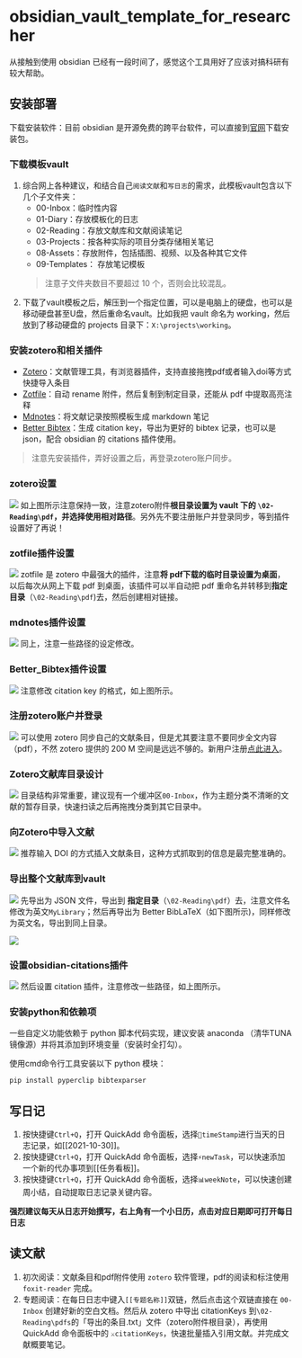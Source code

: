 # obsidian_vault_template_for_researcher

从接触到使用 obsidian 已经有一段时间了，感觉这个工具用好了应该对搞科研有较大帮助。

## 安装部署

下载安装软件：目前 obsidian 是开源免费的跨平台软件，可以直接到[官网](https://obsidian.md/download)下载安装包。

### 下载模板vault

1. 综合网上各种建议，和结合自己`阅读文献`和`写日志`的需求，此模板vault包含以下几个子文件夹：
	- 00-Inbox：临时性内容
	- 01-Diary：存放模板化的日志
	- 02-Reading：存放文献库和文献阅读笔记
	- 03-Projects：按各种实际的项目分类存储相关笔记
	- 08-Assets：存放附件，包括插图、视频、以及各种其它文件
	- 09-Templates： 存放笔记模板
	> 注意子文件夹数目不要超过 10 个，否则会比较混乱。
2. 下载了vault模板之后，解压到一个指定位置，可以是电脑上的硬盘，也可以是移动硬盘甚至U盘，然后重命名vault。比如我把 vault 命名为 working，然后放到了移动硬盘的 projects 目录下：`X:\projects\working`。

### 安装zotero和相关插件

- [Zotero](https://www.zotero.org/)：文献管理工具，有浏览器插件，支持直接拖拽pdf或者输入doi等方式快捷导入条目
- [Zotfile](https://github.com/jlegewie/zotfile/releases)：自动 rename 附件，然后复制到制定目录，还能从 pdf 中提取高亮注释
- [Mdnotes](https://github.com/argenos/zotero-mdnotes/releases/tag/0.1.3)：将文献记录按照模板生成 markdown 笔记
- [Better Bibtex](https://github.com/retorquere/zotero-better-bibtex/releases/tag/v5.5.4)：生成 citation key，导出为更好的 bibtex 记录，也可以是 json，配合 obsidian 的 citations 插件使用。

> 注意先安装插件，弄好设置之后，再登录zotero账户同步。


### zotero设置

![](https://sheldon-notes.oss-cn-shanghai.aliyuncs.com/img/Pasted%20image%2020211030122453-1636615483184.png)
如上图所示注意保持一致，注意zotero附件**根目录设置为 vault 下的 `\02-Reading\pdf`，并选择使用相对路径**。另外先不要注册账户并登录同步，等到插件设置好了再说！

### zotfile插件设置
![](https://sheldon-notes.oss-cn-shanghai.aliyuncs.com/img/Pasted%20image%2020211030122453.png)
zotfile 是 zotero 中最强大的插件，注意**将 pdf下载的临时目录设置为桌面**，以后每次从网上下载 pdf 到桌面，该插件可以半自动把 pdf 重命名并转移到**指定目录**（`\02-Reading\pdf`)去，然后创建相对链接。

### mdnotes插件设置
![](https://sheldon-notes.oss-cn-shanghai.aliyuncs.com/img/Pasted%20image%2020211030122711.png)
同上，注意一些路径的设定修改。

### Better_Bibtex插件设置
![](https://sheldon-notes.oss-cn-shanghai.aliyuncs.com/img/Pasted%20image%2020211030122849.png)
注意修改 citation key 的格式，如上图所示。

### 注册zotero账户并登录
![](https://sheldon-notes.oss-cn-shanghai.aliyuncs.com/img/Pasted%20image%2020211030123014.png)
可以使用 zotero 同步自己的文献条目，但是尤其要注意不要同步全文内容（pdf），不然 zotero 提供的 200 M 空间是远远不够的。新用户注册[点此进入](https://www.zotero.org/user/register)。

### Zotero文献库目录设计
![](https://sheldon-notes.oss-cn-shanghai.aliyuncs.com/img/Pasted%20image%2020211030123407.png)
目录结构非常重要，建议现有一个缓冲区`00-Inbox`，作为主题分类不清晰的文献的暂存目录，快速扫读之后再拖拽分类到其它目录中。

### 向Zotero中导入文献
![](https://sheldon-notes.oss-cn-shanghai.aliyuncs.com/img/Pasted%20image%2020211030123608.png)
推荐输入 DOI 的方式插入文献条目，这种方式抓取到的信息是最完整准确的。

### 导出整个文献库到vault
![](https://sheldon-notes.oss-cn-shanghai.aliyuncs.com/img/Pasted%20image%2020211030123827.png)
先导出为 JSON 文件，导出到 **指定目录**（`\02-Reading\pdf`）去，注意文件名修改为英文`MyLibrary`；然后再导出为 Better BibLaTeX（如下图所示)，同样修改为英文名，导出到同上目录。

![](https://sheldon-notes.oss-cn-shanghai.aliyuncs.com/img/Pasted%20image%2020211030123935.png)

### 设置obsidian-citations插件
![](https://sheldon-notes.oss-cn-shanghai.aliyuncs.com/img/Pasted%20image%2020211030124039.png)
然后设置 citation 插件，注意修改一些路径，如上图所示。


### 安装python和依赖项

一些自定义功能依赖于 python 脚本代码实现，建议安装 anaconda （清华TUNA镜像源）并将其添加到环境变量（安装时全打勾）。

使用cmd命令行工具安装以下 python 模块：

```bash
pip install pyperclip bibtexparser
```


## 写日记

1. 按快捷键`Ctrl+Q`，打开 QuickAdd 命令面板，选择`💎timeStamp`进行当天的日志记录，如[[2021-10-30]]。
2. 按快捷键`Ctrl+Q`，打开 QuickAdd 命令面板，选择`⚡newTask`，可以快速添加一个新的代办事项到[[任务看板]]。
3. 按快捷键`Ctrl+Q`，打开 QuickAdd 命令面板，选择`📊weekNote`，可以快速创建周小结，自动提取日志记录关键内容。

**强烈建议每天从日志开始撰写，右上角有一个小日历，点击对应日期即可打开每日日志**


## 读文献

1. 初次阅读：文献条目和pdf附件使用 `zotero` 软件管理，pdf的阅读和标注使用 `foxit-reader` 完成。
2. 专题阅读：在每日日志中键入`[[专题名称]]`双链，然后点击这个双链直接在 `00-Inbox` 创建好新的空白文档。然后从 zotero 中导出 citationKeys 到`\02-Reading\pdfs`的「导出的条目.txt」文件（zotero附件根目录），再使用 QuickAdd 命令面板中的 `⚔️citationKeys`，快速批量插入引用文献。并完成文献概要笔记。

